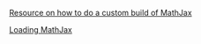 

[Resource on how to do a custom build of MathJax](http://docs.mathjax.org/en/latest/web/webpack.html)

[Loading MathJax](http://docs.mathjax.org/en/latest/web/configuration.html#web-configuration)